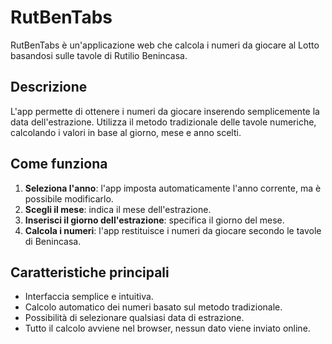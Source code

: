 # RutBenTabs

RutBenTabs è un'applicazione web che calcola i numeri da giocare al Lotto basandosi sulle tavole di Rutilio Benincasa.

## Descrizione

L'app permette di ottenere i numeri da giocare inserendo semplicemente la data dell'estrazione. Utilizza il metodo tradizionale delle tavole numeriche, calcolando i valori in base al giorno, mese e anno scelti.

## Come funziona

1. **Seleziona l'anno**: l'app imposta automaticamente l'anno corrente, ma è possibile modificarlo.  
2. **Scegli il mese**: indica il mese dell'estrazione.  
3. **Inserisci il giorno dell'estrazione**: specifica il giorno del mese.  
4. **Calcola i numeri**: l'app restituisce i numeri da giocare secondo le tavole di Benincasa.

## Caratteristiche principali

- Interfaccia semplice e intuitiva.  
- Calcolo automatico dei numeri basato sul metodo tradizionale.  
- Possibilità di selezionare qualsiasi data di estrazione.  
- Tutto il calcolo avviene nel browser, nessun dato viene inviato online.
